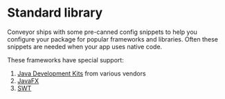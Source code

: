 # Standard library

Conveyor ships with some pre-canned config snippets to help you configure your package for popular frameworks and libraries. Often 
these snippets are needed when your app uses native code.

These frameworks have special support:

1. [Java Development Kits](jdks.md) from various vendors
2. [JavaFX](javafx.md)
4. [SWT](swt.md)
